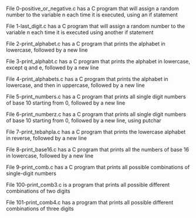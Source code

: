File 0-positive_or_negative.c has a C program that will assign a random number to the variable n each time it is executed, using an if statement

File 1-last_digit.c has a C program that will assign a random number to the variable n each time it is executed using another if statement

File 2-print_alphabet.c has a C program that prints the alphabet in lowercase, followed by a new line

File 3-print_alphabt.c has a C program that prints the alphabet in lowercase, except q and e, followed by a new line

File 4-print_alphabets.c has a C program that prints the alphabet in lowercase, and then in uppercase, followed by a new line

File 5-print_numbers.c has a C program that prints all single digit numbers of base 10 starting from 0, followed by a new line

File 6-print_numberz.c has a C program that prints all single digit numbers of base 10 starting from 0, followed by a new line, using putchar

File 7-print_tebahpla.c has a C program that prints the lowercase alphabet in reverse, followed by a new line

File 8-print_base16.c has a C program that prints all the numbers of base 16 in lowercase, followed by a new line

File 9-print_comb.c has a C program that prints all possible combinations of single-digit numbers

File 100-print_comb3.c is a program that prints all possible different combinations of two digits

File 101-print_comb4.c has a program that prints all possible different combinations of three digits


